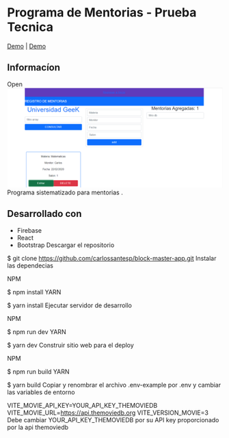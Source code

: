 # Programa de Mentorias - Prueba Tecnica

[Demo](https://reto-ofjijdxzd-lilop243.vercel.app/) | [Demo](https://reto-ofjijdxzd-lilop243.vercel.app/)

## Informacíon 

Open ![ScreenShot](public/git.png) Programa sistematizado para mentorias .

## Desarrollado con 
* Firebase
* React
* Bootstrap
Descargar el repositorio

$ git clone https://github.com/carlossantesp/block-master-app.git
Instalar las dependecias

NPM

$ npm install
YARN

$ yarn install
Ejecutar servidor de desarrollo

NPM

$ npm run dev
YARN

$ yarn dev
Construir sitio web para el deploy

NPM

$ npm run build
YARN

$ yarn build
Copiar y renombrar el archivo .env-example por .env y cambiar las variables de entorno

VITE_MOVIE_API_KEY=YOUR_API_KEY_THEMOVIEDB
VITE_MOVIE_URL=https://api.themoviedb.org
VITE_VERSION_MOVIE=3
Debe cambiar YOUR_API_KEY_THEMOVIEDB por su API key proporcionado por la api themoviedb

